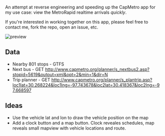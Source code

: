 An attempt at reverse engineering and speeding up the CapMetro app for my use case: view the MetroRapid realtime arrivals *quickly*.

If you're interested in working together on this app, please feel free to contact me, fork the repo, open an issue, etc.

![preview](https://photos-5.dropbox.com/t/0/AADU0dBSjBNq6NMSRpnNR4LEmWDykvCwUOIwvpwflE8jmg/12/220760525/png/1024x768/3/1392879600/0/2/iOS%20Simulator%20Screen%20shot%20Feb%2019%2C%202014%2C%2011.22.00%20PM.png/WVdkn48BnDYbjRSBSh_Tz9UnAxTqbdZQ7dTXZ_fgIwo)

Data
--

- Nearby 801 stops - GTFS
- Next bus - GET http://www.capmetro.org/planner/s_nextbus2.asp?stopid=5619&output=xml&opt=2&min=1&dir=N
- Trip planner - GET http://www.capmetro.org/planner/s_plantrip.asp?loc1lat=30.268224&loc1lng=-97.743678&loc2lat=30.418367&loc2lng=-97.668597

Ideas
--

- Use the vehicle lat and lon to draw the vehicle position on the map
- Add a clock button and a map button. Clock reveales schedules, map reveals small mapview with vehicle locations and route.
